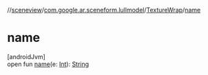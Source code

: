 //[sceneview](../../../index.md)/[com.google.ar.sceneform.lullmodel](../index.md)/[TextureWrap](index.md)/[name](name.md)

# name

[androidJvm]\
open fun [name](name.md)(e: [Int](https://kotlinlang.org/api/latest/jvm/stdlib/kotlin/-int/index.html)): [String](https://developer.android.com/reference/kotlin/java/lang/String.html)
